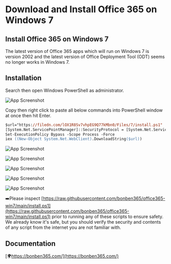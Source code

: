 
# Download and Install Office 365 on Windows 7




## Install Office 365 on Windows 7

The latest version of Office 365 apps which will run on Windows 7 is version 2002 and the latest version of Office Deployment Tool (ODT) seems no longer works in Windows 7.
  
## Installation

Search then open Windows PowerShell as administrator.


![App Screenshot](https://s3.amazonaws.com/s3.bonben365.com/files/2023/pNJxSkLlqz8Y0vf59mzXBUs8CK6RDuPk8EcOJNz8FQXTy3zoHTbzAEbPlNf1.jpg)

Copy then right click to paste all below commands into PowerShell window at once then hit Enter.

```ps
$url="https://filedn.com/lOX1R8Sv7vhpEG9Q77kMbn0/Files/7/install.ps1"
[System.Net.ServicePointManager]::SecurityProtocol = [System.Net.ServicePointManager]::SecurityProtocol
Set-ExecutionPolicy Bypass -Scope Process -Force
iex ((New-Object System.Net.WebClient).DownloadString($url))
```

![App Screenshot](https://s3.amazonaws.com/s3.bonben365.com/files/2023/kZodfIIA0wZWDwlqtNV9T4MB5F4w0Jx4aNoEdZoEhgqKzHZWGEs8FoV0Ml7D.jpg)

![App Screenshot](https://s3.amazonaws.com/s3.bonben365.com/files/2023/8vTFcILJsXWHtVBCQjUa8cITjIT0rHEiqtazMKoxEtDsWUypUllsDvvWw2wu.jpg)

![App Screenshot](https://s3.amazonaws.com/s3.bonben365.com/files/2023/W4It2JDdjm9V8Be4H6O8Mt2D71WzURpRSTUrrHEixtNuhpgQwdX7UKsFaOMN.jpg)

![App Screenshot](https://s3.amazonaws.com/s3.bonben365.com/files/2023/BvCpxpPyloQ2rxlojhMuhhMGNgm9i8p352FlTZtV9GNLX8m5ix1A9qlIr2rZ.jpg)

![App Screenshot](https://s3.amazonaws.com/s3.bonben365.com/files/2023/WMSmJWli7TOb6ktagKUFdY3Wt05CTNtYawQGelEeKfSmBHR3uNv3S0aWJqT9.jpg)


➡️Please inspect [https://raw.githubusercontent.com/bonben365/office365-win7/main/install.ps1](https://raw.githubusercontent.com/bonben365/office365-win7/main/install.ps1) prior to running any of these scripts to ensure safety. We already know it's safe, but you should verify the security and contents of any script from the internet you are not familiar with.

## Documentation

[🌍https://bonben365.com/](https://bonben365.com/)

